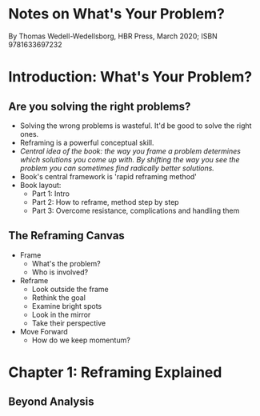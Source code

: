 # Notes on What's Your Problem?

By Thomas Wedell-Wedellsborg, HBR Press, March 2020; ISBN 9781633697232

# Introduction: What's Your Problem?

## Are you solving the right problems?

* Solving the wrong problems is wasteful. It'd be good to solve the right ones.
* Reframing is a powerful conceptual skill.
* *Central idea of the book: the way you frame a problem determines which solutions you come up with. By shifting the way you see the problem you can sometimes find radically better solutions.*
* Book's central framework is 'rapid reframing method'
* Book layout:
    * Part 1: Intro
    * Part 2: How to reframe, method step by step
    * Part 3: Overcome resistance, complications and handling them

## The Reframing Canvas

* Frame
    * What's the problem?
    * Who is involved?
* Reframe
    * Look outside the frame
    * Rethink the goal
    * Examine bright spots
    * Look in the mirror
    * Take their perspective
* Move Forward
    * How do we keep momentum?

# Chapter 1: Reframing Explained

## Beyond Analysis


